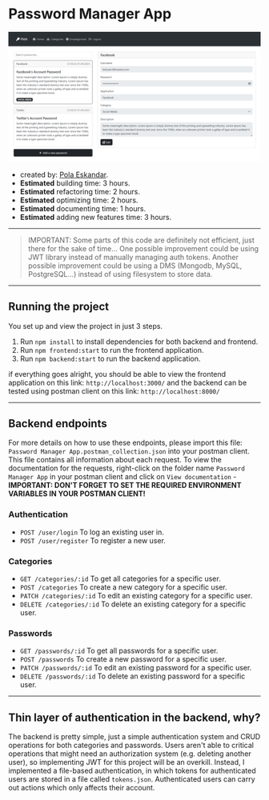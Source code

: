 # Password Manager App

![App Screenshot](./screenshots/001.png)

- created by: [Pola Eskandar](https://github.com/polaeskandar).
- **Estimated** building time: 3 hours.
- **Estimated** refactoring time: 2 hours.
- **Estimated** optimizing time: 2 hours.
- **Estimated** documenting time: 1 hours.
- **Estimated** adding new features time: 3 hours.

---

> IMPORTANT: Some parts of this code are definitely not efficient, just there for the sake of time... One possible improvement could be using JWT library instead of manually managing auth tokens. Another possible improvement could be using a DMS (Mongodb, MySQL, PostgreSQL...) instead of using filesystem to store data.

---
## Running the project

You set up and view the project in just 3 steps.

1) Run `npm install` to install dependencies for both backend and frontend.
2) Run `npm frontend:start` to run the frontend application.
3) Run `npm backend:start` to run the backend application.

if everything goes alright, you should be able to view the frontend application on this link: `http://localhost:3000/` and the backend can be tested using postman client on this link: `http://localhost:8000/`

---

## Backend endpoints

For more details on how to use these endpoints, please import this file: `Password Manager App.postman_collection.json` into your postman client. This file contains all information about each request. To view the documentation for the requests, right-click on the folder name `Password Manager App` in your postman client and click on `View documentation` - **IMPORTANT: DON'T FORGET TO SET THE REQUIRED ENVIRONMENT VARIABLES IN YOUR POSTMAN CLIENT!**

### Authentication
- `POST /user/login` To log an existing user in.
- `POST /user/register` To register a new user.

### Categories
- `GET /categories/:id` To get all categories for a specific user.
- `POST /categories` To create a new category for a specific user.
- `PATCH /categories/:id` To edit an existing category for a specific user.
- `DELETE /categories/:id` To delete an existing category for a specific user.

### Passwords

- `GET /passwords/:id` To get all passwords for a specific user.
- `POST /passwords` To create a new password for a specific user.
- `PATCH /passwords/:id` To edit an existing password for a specific user.
- `DELETE /passwords/:id` To delete an existing password for a specific user.

---

## Thin layer of authentication in the backend, why?

The backend is pretty simple, just a simple authentication system and CRUD operations for both categories and passwords. Users aren't able to critical operations that might need an authorization system (e.g. deleting another user), so implementing JWT for this project will be an overkill. Instead, I implemented a file-based authentication, in which tokens for authenticated users are stored in a file called `tokens.json`. Authenticated users can carry out actions which only affects their account.
